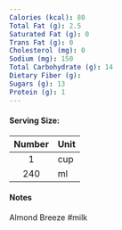 ```yaml
---
Calories (kcal): 80
Total Fat (g): 2.5
Saturated Fat (g): 0
Trans Fat (g): 0
Cholesterol (mg): 0
Sodium (mg): 150
Total Carbohydrate (g): 14
Dietary Fiber (g): 
Sugars (g): 13
Protein (g): 1
---
```

#### Serving Size:

| Number | Unit |
| :----: | :--- |
|   1    | cup  |
|  240   | ml   |
#### Notes

Almond Breeze #milk